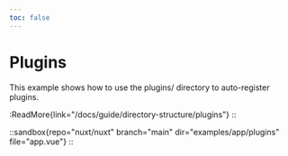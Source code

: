 ```yaml
---
toc: false
---
```


# Plugins

This example shows how to use the plugins/ directory to auto-register plugins.

:ReadMore{link="/docs/guide/directory-structure/plugins"}
::

::sandbox{repo="nuxt/nuxt" branch="main" dir="examples/app/plugins" file="app.vue"}
::
